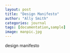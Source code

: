 ```yaml
---
layout: post
title: "Design Manifesto"
author: "Ally Smith"
categories: journal
tags: [documentation,sample]
image: manpic.jpg
---
```


design manifesto